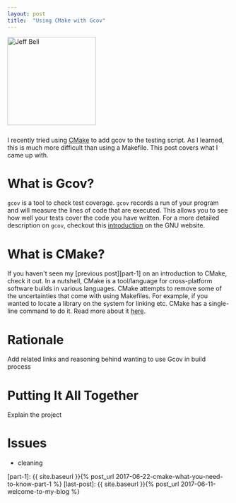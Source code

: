 ```yaml
---
layout: post
title:  "Using CMake with Gcov"
---
```

<img src="{{ site.url }}/assets/jeff-web.jpg" 
     alt="Jeff Bell" 
     style="width: 200px; height: 200px; padding-bottom: 25px" />  
I recently tried using [CMake][cmake] to add gcov to the testing script. As I 
learned, this is much more difficult than using a Makefile. This post covers 
what I came up with.

# What is Gcov?
`gcov` is a tool to check test coverage. `gcov` records a run of your program and 
will measure the lines of code that are executed. This allows you to see how 
well your tests cover the code you have written. For a more detailed
description on `gcov`, checkout this [introduction][gcov-intro] on the GNU
website.

# What is CMake?
If you haven't seen my [previous post][part-1] on an introduction to CMake,
check it out. In a nutshell, CMake is a tool/language for cross-platform
software builds in various languages. CMake attempts to remove some of the
uncertainties that come with using Makefiles. For example, if you wanted
to locate a library on the system for linking etc. CMake has a single-line 
command to do it. Read more about it [here][cmake].

# Rationale
Add related links and reasoning behind wanting to use Gcov in build process

# Putting It All Together
Explain the project

# Issues
- cleaning


[cmake]:      https://cmake.org
[gcov-intro]: https://gcc.gnu.org/onlinedocs/gcc/Gcov-Intro.html
[cmake-gcov]: https://github.com/jhbell/cmake-gcov
[part-1]:       {{ site.baseurl }}{% post_url 2017-06-22-cmake-what-you-need-to-know-part-1 %}
[last-post]:    {{ site.baseurl }}{% post_url 2017-06-11-welcome-to-my-blog %}
